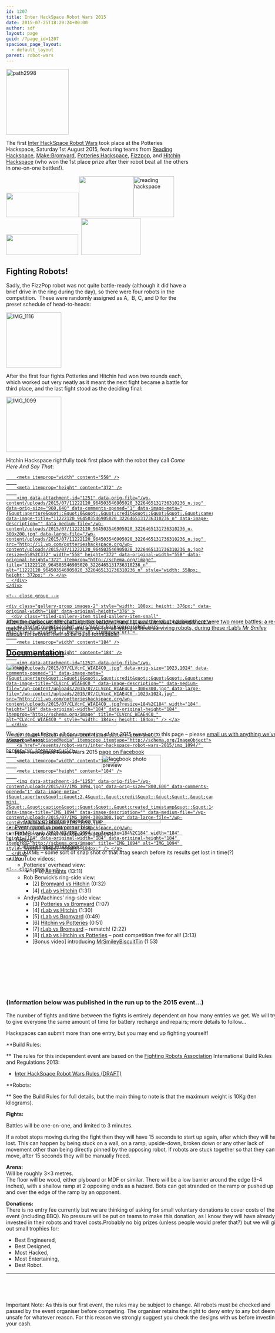 ```yaml
---
id: 1207
title: Inter HackSpace Robot Wars 2015
date: 2015-07-25T18:29:24+00:00
author: sdf
layout: page
guid: /?page_id=1207
spacious_page_layout:
  - default_layout
parent: robot-wars
---
```

<img class="  wp-image-1125 alignright" src="/wp-content/uploads/2015/04/path2998.png" alt="path2998" width="170" height="178" />

The first [Inter HackSpace Robot Wars](/events/robot-wars/) took place at the Potteries Hackspace, Saturday 1st August 2015, featuring teams from [Reading Hackspace](http://rlab.org.uk/), [Make:Bromyard](http://www.makebromyard.org.uk), [Potteries Hackspace](http://www.potterieshackspace.org), [Fizzpop](http://www.fizzpop.org.uk/), and [Hitchin Hackspace](http://hackhitchin.org.uk/) (who won the 1st place prize after their robot beat all the others in one-on-one battles!).

[<img class="alignnone" src="http://hackhitchin.org.uk/wp-content/themes/hackhitchin/style/images/header_logo_bg.png" alt="" width="198" height="66" /><img class="alignnone" src="https://i.imgur.com/5sTEN.png" alt="" width="148" height="111" /><img class="alignnone" src="http://rlab.org.uk/mediawiki/images/0/0b/Primary_png400.png" alt="reading hackspace" width="111" height="111" />](http://rlab.org.uk/) [<img class="alignnone" src="http://www.makebromyard.org.uk/wp-content/uploads/2015/03/bromyardmakerspace-long3.png" alt="" width="196" height="56" />](Http://www.makebromyard.org.uk)  [<img class="alignnone" src="http://www.fizzpop.org.uk/wp-content/uploads/2014/01/800px-Logo_improbable_machine.png" alt="" width="162" height="100" />](http://www.fizzpop.org.uk)

## Fighting Robots!

Sadly, the FizzPop robot was not quite battle-ready (although it did have a brief drive in the ring during the day), so there were four robots in the competition.  These were randomly assigned as A,  B, C, and D for the preset schedule of head-to-heads:

<img class="aligncenter size-thumbnail wp-image-1250" src="/wp-content/uploads/2015/07/IMG_1116-150x150.jpg" alt="IMG_1116" width="150" height="150" srcset="/wp-content/uploads/2015/07/IMG_1116-150x150.jpg 150w, /wp-content/uploads/2015/07/IMG_1116-270x270.jpg 270w, /wp-content/uploads/2015/07/IMG_1116-230x230.jpg 230w" sizes="(max-width: 150px) 100vw, 150px" />

After the first four fights Potteries and Hitchin had won two rounds each, which worked out very neatly as it meant the next fight became a battle for third place, and the last fight stood as the deciding final:

<img class=" size-thumbnail wp-image-1249 aligncenter" src="/wp-content/uploads/2015/07/IMG_1099-150x150.jpg" alt="IMG_1099" width="150" height="150" srcset="/wp-content/uploads/2015/07/IMG_1099-150x150.jpg 150w, /wp-content/uploads/2015/07/IMG_1099-300x300.jpg 300w, /wp-content/uploads/2015/07/IMG_1099-1024x1024.jpg 1024w, /wp-content/uploads/2015/07/IMG_1099-270x270.jpg 270w, /wp-content/uploads/2015/07/IMG_1099-230x230.jpg 230w" sizes="(max-width: 150px) 100vw, 150px" />

Hitchin Hackspace rightfully took first place with the robot they call _Come Here And Say That_:

<div class="tiled-gallery type-rectangular tiled-gallery-unresized" data-original-width="750" data-carousel-extra='{&quot;blog_id&quot;:1,&quot;permalink&quot;:&quot;http:\/\/potterieshackspace.org\/events\/robot-wars\/inter-hackspace-robot-wars-2015\/&quot;,&quot;likes_blog_id&quot;:72703358}' itemscope itemtype="http://schema.org/ImageGallery" >
  <div class="gallery-row" style="width: 750px; height: 376px;" data-original-width="750" data-original-height="376" >
    <div class="gallery-group images-1" style="width: 562px; height: 376px;" data-original-width="562" data-original-height="376" >
      <div class="tiled-gallery-item tiled-gallery-item-large" itemprop="associatedMedia" itemscope itemtype="http://schema.org/ImageObject">
        <a href="/events/robot-wars/inter-hackspace-robot-wars-2015/11222120_964503546905020_3226465131736310236_n/" border="0" itemprop="url"> 
        
        <meta itemprop="width" content="558" />
        
        <meta itemprop="height" content="372" />
        
        <img data-attachment-id="1251" data-orig-file="/wp-content/uploads/2015/07/11222120_964503546905020_3226465131736310236_n.jpg" data-orig-size="960,640" data-comments-opened="1" data-image-meta="{&quot;aperture&quot;:&quot;0&quot;,&quot;credit&quot;:&quot;&quot;,&quot;camera&quot;:&quot;&quot;,&quot;caption&quot;:&quot;&quot;,&quot;created_timestamp&quot;:&quot;0&quot;,&quot;copyright&quot;:&quot;&quot;,&quot;focal_length&quot;:&quot;0&quot;,&quot;iso&quot;:&quot;0&quot;,&quot;shutter_speed&quot;:&quot;0&quot;,&quot;title&quot;:&quot;&quot;,&quot;orientation&quot;:&quot;0&quot;}" data-image-title="11222120_964503546905020_3226465131736310236_n" data-image-description="" data-medium-file="/wp-content/uploads/2015/07/11222120_964503546905020_3226465131736310236_n-300x200.jpg" data-large-file="/wp-content/uploads/2015/07/11222120_964503546905020_3226465131736310236_n.jpg" src="http://i1.wp.com/potterieshackspace.org/wp-content/uploads/2015/07/11222120_964503546905020_3226465131736310236_n.jpg?resize=558%2C372" width="558" height="372" data-original-width="558" data-original-height="372" itemprop="http://schema.org/image" title="11222120_964503546905020_3226465131736310236_n" alt="11222120_964503546905020_3226465131736310236_n" style="width: 558px; height: 372px;" /> </a>
      </div>
    </div>
    
    <!-- close group -->
    
    <div class="gallery-group images-2" style="width: 188px; height: 376px;" data-original-width="188" data-original-height="376" >
      <div class="tiled-gallery-item tiled-gallery-item-small" itemprop="associatedMedia" itemscope itemtype="http://schema.org/ImageObject">
        <a href="/events/robot-wars/inter-hackspace-robot-wars-2015/clvcnc_wiae4c0_/" border="0" itemprop="url"> 
        
        <meta itemprop="width" content="184" />
        
        <meta itemprop="height" content="184" />
        
        <img data-attachment-id="1252" data-orig-file="/wp-content/uploads/2015/07/CLVcnC_WIAE4C0_.jpg" data-orig-size="1023,1024" data-comments-opened="1" data-image-meta="{&quot;aperture&quot;:&quot;0&quot;,&quot;credit&quot;:&quot;&quot;,&quot;camera&quot;:&quot;&quot;,&quot;caption&quot;:&quot;&quot;,&quot;created_timestamp&quot;:&quot;0&quot;,&quot;copyright&quot;:&quot;&quot;,&quot;focal_length&quot;:&quot;0&quot;,&quot;iso&quot;:&quot;0&quot;,&quot;shutter_speed&quot;:&quot;0&quot;,&quot;title&quot;:&quot;&quot;,&quot;orientation&quot;:&quot;0&quot;}" data-image-title="CLVcnC_WIAE4C0_" data-image-description="" data-medium-file="/wp-content/uploads/2015/07/CLVcnC_WIAE4C0_-300x300.jpg" data-large-file="/wp-content/uploads/2015/07/CLVcnC_WIAE4C0_-1023x1024.jpg" src="http://i1.wp.com/potterieshackspace.org/wp-content/uploads/2015/07/CLVcnC_WIAE4C0_.jpg?resize=184%2C184" width="184" height="184" data-original-width="184" data-original-height="184" itemprop="http://schema.org/image" title="CLVcnC_WIAE4C0_" alt="CLVcnC_WIAE4C0_" style="width: 184px; height: 184px;" /> </a>
      </div>
      
      <div class="tiled-gallery-item tiled-gallery-item-small" itemprop="associatedMedia" itemscope itemtype="http://schema.org/ImageObject">
        <a href="/events/robot-wars/inter-hackspace-robot-wars-2015/img_1094/" border="0" itemprop="url"> 
        
        <meta itemprop="width" content="184" />
        
        <meta itemprop="height" content="184" />
        
        <img data-attachment-id="1253" data-orig-file="/wp-content/uploads/2015/07/IMG_1094.jpg" data-orig-size="800,800" data-comments-opened="1" data-image-meta="{&quot;aperture&quot;:&quot;2.4&quot;,&quot;credit&quot;:&quot;&quot;,&quot;camera&quot;:&quot;iPad mini 2&quot;,&quot;caption&quot;:&quot;&quot;,&quot;created_timestamp&quot;:&quot;1438433989&quot;,&quot;copyright&quot;:&quot;&quot;,&quot;focal_length&quot;:&quot;3.3&quot;,&quot;iso&quot;:&quot;100&quot;,&quot;shutter_speed&quot;:&quot;0.041666666666667&quot;,&quot;title&quot;:&quot;&quot;,&quot;orientation&quot;:&quot;1&quot;}" data-image-title="IMG_1094" data-image-description="" data-medium-file="/wp-content/uploads/2015/07/IMG_1094-300x300.jpg" data-large-file="/wp-content/uploads/2015/07/IMG_1094.jpg" src="http://i0.wp.com/potterieshackspace.org/wp-content/uploads/2015/07/IMG_1094.jpg?resize=184%2C184" width="184" height="184" data-original-width="184" data-original-height="184" itemprop="http://schema.org/image" title="IMG_1094" alt="IMG_1094" style="width: 184px; height: 184px;" /> </a>
      </div>
    </div>
    
    <!-- close group -->
  </div>
  
  <!-- close row -->
</div>

After the barbecue, the chatting, the battery charging, and the robot hacking there were two more battles: a re-match of rLab vs Bromyard, and a free-for-all with the three surviving robots, during these rLab&#8217;s _Mr Smiley Biscuit Tin_ proved itself to be quite formidable!

## Documentation

[<img class="aligncenter wp-image-1256 size-medium" src="/wp-content/uploads/2015/07/image3-300x169.jpg" alt="image" width="300" height="169" srcset="/wp-content/uploads/2015/07/image3-300x169.jpg 300w, /wp-content/uploads/2015/07/image3.jpg 598w" sizes="(max-width: 300px) 100vw, 300px" />](https://mobile.twitter.com/rgproductdotcom/status/627423031896489984)

We aim to get links to all documentation of the 2015 event on to this page &#8211; please [email us with anything we&#8217;ve missed](mailto:potteries-hackspace@googlegroups.com), cheers!

  * Inter HackSpace Robot Wars 2015 [page on Facebook](https://www.facebook.com/interhackspacerobotwars) 
      * [Gallery of photos](https://www.facebook.com/media/set/?set=a.964233656932009.1073741832.900130766675632&type=3) shared on that[<img class="alignright  wp-image-1248" src="/wp-content/uploads/2015/07/fb_gallery_thumb-261x300.png" alt="facebook photo preview" width="161" height="185" srcset="/wp-content/uploads/2015/07/fb_gallery_thumb-261x300.png 261w, /wp-content/uploads/2015/07/fb_gallery_thumb.png 424w" sizes="(max-width: 161px) 100vw, 161px" />](https://www.facebook.com/media/set/?set=a.964233656932009.1073741832.900130766675632&type=3)
  * Event roundup [post on our blog](/2015/08/05/inter-hackspace-robot-wars-2015-event-roundup/)
  * FIXME &#8211; any other hackspace blog posts?
  * Twitter: 
      * [#hackspace #robotwars](https://twitter.com/search?f=tweets&vertical=default&q=%23hackspace%20%23robotwars&src=typd)
      * FIXME &#8211; some sort of snap shot of that #tag search before its results get lost in time(?)
  * YouTube videos: 
      * Potteries&#8217; overhead view: 
          * [1-8] [All fights](https://youtu.be/3jQ2oTZrerY) (13:11)
      * Rob Berwick&#8217;s ring-side view: 
          * [2] [Bromyard vs Hitchin](https://youtu.be/Xj5ZJaZgz5s) (0:32)
          * [4] <a style="line-height: 1.5;" href="https://youtu.be/GcghicB7S7Q">rLab vs Hitchin</a><span style="line-height: 1.5;"> (1:31)</span>
      * AndysMachines&#8217; ring-side view: 
          * [3] [Potteries vs Bromyard](https://www.youtube.com/watch?v=ZewzN-4OnDE) (1:07)
          * [4] [rLab vs Hitchin](https://www.youtube.com/watch?v=x7WZGy25ItA) (1:30)
          * [5] [rLab vs Bromyard](https://youtu.be/2P1_dXTv_gE) (0:49)
          * [6] [Hitchin vs Potteries](https://www.youtube.com/watch?v=xTVOu_HM8WY) (0:51)
          * [7] [rLab vs Bromyard](https://youtu.be/R80KqjuIn4I) &#8211; rematch! (2:22)
          * [8] [rLab vs Hitchin vs Potteries](https://youtu.be/ILoLQNXc5tI) &#8211; post competition free for all! (3:13)
          * [Bonus video] introducing [MrSmileyBiscuitTin](https://youtu.be/3dzvGTOLYl8) (1:53)

&nbsp;

&nbsp;

&nbsp;

&nbsp;

### (Information below was published in the run up to the 2015 event&#8230;)

The number of fights and time between the fights is entirely dependent on how many entries we get. We will try to give everyone the same amount of time for battery recharge and repairs; more details to follow&#8230;

Hackspaces can submit more than one entry, but you may end up fighting yourself!

**Build Rules:
  
** The rules for this independent event are based on the [Fighting Robots Association](http://www.fightingrobots.co.uk/) International Build Rules and Regulations 2013:

  * [Inter HackSpace Robot Wars Rules (DRAFT)](https://docs.google.com/document/d/1InwzgikW5lev49AbnU3UwR7c2i5xe07dwdGqRNDYIkI/edit)

**Robots:
  
** See the Build Rules for full details, but the main thing to note is that the maximum weight is 10Kg (ten kilograms).

**Fights:**
  
Battles will be one-on-one, and limited to 3 minutes.
  
If a robot stops moving during the fight then they will have 15 seconds to start up again, after which they will have lost. This can happen by being stuck on a wall, on a ramp, upside-down, broken down or any other lack of movement other than being directly pinned by the opposing robot. If robots are stuck together so that they cant move, after 15 seconds they will be manually fre<span class="text_exposed_show">ed.</span>

<div class="text_exposed_show">
  <p>
    <strong>Arena:</strong><br /> Will be roughly 3&#215;3 metres.<br /> The floor will be wood, either plyboard or MDF or similar. There will be a low barrier around the edge (3-4 inches), with a shallow ramp at 2 opposing ends as a hazard. Bots can get stranded on the ramp or pushed up and over the edge of the ramp by an opponent.
  </p>
  
  <p>
    <strong>Donations:</strong><br /> There is no entry fee currently but we are thinking of asking for small voluntary donations to cover costs of the event (including BBQ). No pressure will be put on teams to make this donation, as I know they will have already invested in their robots and travel costs.Probably no big prizes (unless people would prefer that?) but we will give out small trophies for:
  </p>
  
  <ul>
    <li>
      Best Engineered,
    </li>
    <li>
      Best Designed,
    </li>
    <li>
      Most Hacked,
    </li>
    <li>
      Most Entertaining,
    </li>
    <li>
      Best Robot.
    </li>
  </ul>
</div>

* * *

&nbsp;

&nbsp;

Important Note: As this is our first event, the rules may be subject to change. All robots must be checked and passed by the event organiser before competing. The organiser retains the right to deny entry to any bot deemed unsafe for whatever reason. For this reason we strongly suggest you check the designs with us before investing your cash.

##